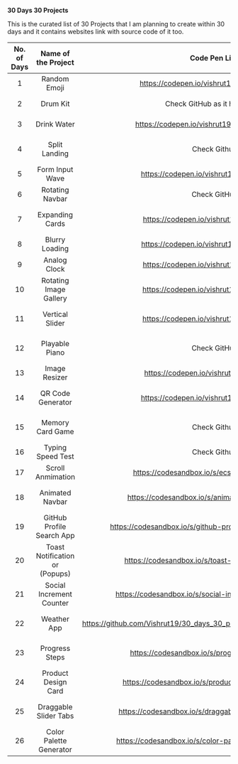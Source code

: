 **30 Days 30 Projects**<br/>

This is the curated list of  30 Projects that I am planning to create within 30 days and it contains websites link with source code of it too.

| No. of Days| Name of the Project | Code Pen Link | Live Website Link |
|:---:|:---:|:---:|:---:|
| 1 | Random Emoji | <https://codepen.io/vishrut19/pen/yLqMmMQ> | <https://day1-random-emoji.netlify.app> |
| 2 | Drum Kit | Check GitHub as it has assets | <https://day2-drum-kit.netlify.app> |
| 3 | Drink Water | <https://codepen.io/vishrut19/details/QWBgGKY> | <https://day3-drink-water.netlify.app> |
| 4 | Split Landing | Check Github | <https://day4-split-landing-page.netlify.app> |
| 5 | Form Input Wave | <https://codepen.io/vishrut19/pen/MWBveLo> | <https://day5-form-input-wave.netlify.app> |
| 6 | Rotating Navbar | Check GitHub  | <https://day6-rotating-navigation.netlify.app> |
| 7 | Expanding Cards | <https://codepen.io/vishrut19/pen/ExpvLRG>  | <https://day7-expanding-cards.netlify.app> |
| 8 | Blurry Loading | <https://codepen.io/vishrut19/pen/QWBqeYv>  | <https://day8-blurry-loading.netlify.app> |
| 9 | Analog Clock | <https://codepen.io/vishrut19/pen/eYjeKOM>  | <https://day9-analog-clock.netlify.app> |
| 10 | Rotating Image Gallery | <https://codepen.io/vishrut19/pen/jOpYVbm> | <https://day10-rotating-gallery.netlify.app> |
| 11 | Vertical Slider | <https://codepen.io/vishrut19/pen/wvxpRvR> | <https://day11-vertical-slider.netlify.app/> |
| 12 | Playable Piano | Check GitHub | <https://day12-playable-piano.netlify.app> |
| 13 | Image Resizer | <https://codepen.io/vishrut19/pen/zYLREEj> | <https://day13-image-resizer.netlify.app> |
| 14 | QR Code Generator | <https://codepen.io/vishrut19/pen/OJwvbdM> | <https://day14-qr-code-generator.netlify.app> |
| 15 | Memory Card Game | Check Github | <https://day15-memory-card-game.netlify.app> |
| 16 | Typing Speed Test | Check Github | <https://day16-typing-speed-test.netlify.app> |
| 17 | Scroll Anmimation | <https://codesandbox.io/s/ecstatic-hertz-d0gwvl> | <https://day17-scroll-animation.netlify.app> |
| 18 | Animated Navbar | <https://codesandbox.io/s/animated-navbar-7sv8d6> | <https://day18-animated-navbar.netlify.app> |
| 19 | GitHub Profile Search App | <https://codesandbox.io/s/github-profile-search-app-c10hwq> | <https://day19-github-profile-search-app.netlify.app> |
| 20 | Toast Notification or (Popups) | <https://codesandbox.io/s/toast-notifications-4om4dy> | <https://day20-toast-notifications.netlify.app> |
| 21 | Social Increment Counter | <https://codesandbox.io/s/social-increment-counter-jplzho> | <https://day21-social-increment-counter.netlify.app> |
| 22 | Weather App | <https://github.com/Vishrut19/30_days_30_projects/tree/main/Weather%20App> | <https://day22-weather-app.netlify.app> |
| 23 | Progress Steps | <https://codesandbox.io/s/progress-steps-o50h7b> | <https://day23-progress-steps.netlify.app> |
| 24 | Product Design Card | <https://codesandbox.io/s/product-design-card-nyti7q> | <https://day24-product-design-card.netlify.app> |
| 25 | Draggable Slider Tabs | <https://codesandbox.io/s/draggable-slider-tabs-07pov3> | <https://day25-draggable-slider-tabs.netlify.app> |
| 26 | Color Palette Generator | <https://codesandbox.io/s/color-palette-generator-x2kptw> | <https://day26-color-palette-generator.netlify.app> |
